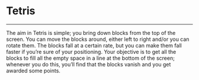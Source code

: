# Tetris
***
The aim in Tetris is simple; you bring down blocks from the top of the screen. You can move the blocks around, either left to right and/or you can rotate them. The blocks fall at a certain rate, but you can make them fall faster if you’re sure of your positioning. Your objective is to get all the blocks to fill all the empty space in a line at the bottom of the screen; whenever you do this, you’ll find that the blocks vanish and you get awarded some points.

